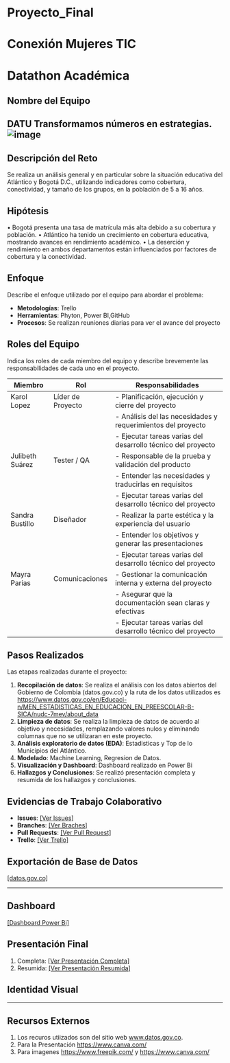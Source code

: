 
# Proyecto_Final
 Conexión Mujeres TIC
=======
# Datathon Académica

## Nombre del Equipo
DATU
Transformamos números en estrategias.
![image](https://github.com/user-attachments/assets/04701624-42ee-4bfd-af09-fd0f6ff9e343)
---

## Descripción del Reto
Se realiza un análisis general y en particular sobre la situación educativa del Atlántico y Bogotá D.C., utilizando indicadores como cobertura, conectividad, y tamaño de los grupos, en la población de 5 a 16 años.

## Hipótesis
•	Bogotá presenta una tasa de matrícula más alta debido a su cobertura y población. 
•	Atlántico ha tenido un crecimiento en cobertura educativa, mostrando avances en rendimiento académico.
•	La deserción y rendimiento en ambos departamentos están influenciados por factores de cobertura y la conectividad.

## Enfoque
Describe el enfoque utilizado por el equipo para abordar el problema:
- **Metodologías**: Trello
- **Herramientas**: Phyton, Power BI,GitHub 
- **Procesos**: Se realizan reuniones diarias para ver el avance del proyecto

## Roles del Equipo
Indica los roles de cada miembro del equipo y describe brevemente las responsabilidades de cada uno en el proyecto. 

| Miembro               | Rol                        | Responsabilidades                                               |
|-----------------------|----------------------------|-----------------------------------------------------------------|
| Karol Lopez         	| Líder de Proyecto          | - Planificación, ejecución y cierre del proyecto                |
|                       |                            | - Análisis del las necesidades y requerimientos del proyecto    |
|                       |                            | - Ejecutar tareas varias del desarrollo técnico del proyecto    |
| Julibeth Suárez       | Tester / QA                | - Responsable de la prueba y validación del producto            |
|                       |                            | - Entender las necesidades y traducirlas en requisitos          |
|                       |                            | - Ejecutar tareas varias del desarrollo técnico del proyecto    |
| Sandra Bustillo       | Diseñador                  | - Realizar la parte estética y la experiencia del usuario       |
|                       |                            | - Entender los objetivos y generar las presentaciones           |
|                       |                            | - Ejecutar tareas varias del desarrollo técnico del proyecto    |
| Mayra Parias          | Comunicaciones             | - Gestionar la comunicación interna y externa del proyecto      |
|                       |                            | - Asegurar que la documentación sean claras y efectivas         |
|                       |                            | - Ejecutar tareas varias del desarrollo técnico del proyecto    |



## Pasos Realizados
Las etapas realizadas durante el proyecto:
1. **Recopilación de datos**: Se realiza el análisis con los datos abiertos del Gobierno de Colombia (datos.gov.co) y la ruta de los datos utilizados es  https://www.datos.gov.co/en/Educaci-n/MEN_ESTADISTICAS_EN_EDUCACION_EN_PREESCOLAR-B-SICA/nudc-7mev/about_data
2. **Limpieza de datos**: Se realiza la limpieza de datos de acuerdo al objetivo y necesidades, remplazando valores nulos y eliminando columnas que no se utilizaran en este proyecto.
3. **Análisis exploratorio de datos (EDA)**: Estadisticas y Top de lo Municipios del Atlántico.
4. **Modelado**: Machine Learning, Regresion de Datos.
5. **Visualización y Dashboard**: Dashboard realizado en Power Bi
6. **Hallazgos y Conclusiones**: Se realizó presentación completa y resumida de los hallazgos y conclusiones.

## Evidencias de Trabajo Colaborativo
- **Issues**: [[Ver Issues]](https://github.com/Julibsua/Proyecto_Final/issues)
- **Branches**: [[Ver Braches]](https://github.com/Julibsua/Proyecto_Final/branches)
- **Pull Requests**: [[Ver Pull Request]](https://github.com/Julibsua/Proyecto_Final/pulls)
- **Trello**: [[Ver Trello]](https://trello.com/c/JK5LEvSb)

## Exportación de Base de Datos
[[datos.gov.co]](https://www.datos.gov.co/en/Educaci-n/MEN_ESTADISTICAS_EN_EDUCACION_EN_PREESCOLAR-B-SICA/nudc-7mev/about_data)

---
## Dashboard
[[Dashboard Power Bi]](https://app.powerbi.com/view?r=eyJrIjoiN2MwMTliNmQtOTcxZS00YWM3LTg5NmQtNzZkNjc5Zjk4YTFlIiwidCI6IjE0NmJhOTI3LTVmYmEtNGVkNC1hNDQ5LTBiY2RkNTA2YzViOCIsImMiOjR9)

## Presentación Final
1. Completa: [[Ver Presentación Completa]](https://www.canva.com/design/DAGp94PjZQQ/i1pLWIfefJBF6BVmcenSAg/edit?utm_content=DAGp94PjZQQ&utm_campaign=designshare&utm_medium=link2&utm_source=sharebutton
)
2. Resumida: [[Ver Presentación Resumida]](https://www.canva.com/design/DAGpfNzE3zI/dZ7fHuXblulOScYwAL9TiA/edit?utm_content=DAGpfNzE3zI&utm_campaign=designshare&utm_medium=link2&utm_source=sharebutton)

## Identidad Visual




---

## Recursos Externos
1. Los recuros utiizados son del sitio web www.datos.gov.co.
2. Para la Presentación https://www.canva.com/
3. Para imagenes https://www.freepik.com/ y https://www.canva.com/
